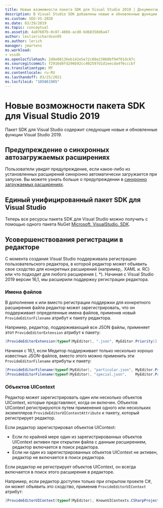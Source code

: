 ```yaml
---
title: Новые возможности пакета SDK для Visual Studio 2019 | Документация Майкрософт
description: В Visual Studio SDK добавлены новые и обновленные функции Visual Studio 2019, включая улучшения регистрации в редакторе.
ms.custom: SEO-VS-2020
ms.date: 03/29/2019
ms.topic: conceptual
ms.assetid: 4a07607b-0c87-4866-acd8-6d68358d6a47
author: leslierichardson95
ms.author: lerich
manager: jmartens
ms.workload:
- vssdk
ms.openlocfilehash: 2d8e08136eb142e5e72c08e23860bf94f01dc87c
ms.sourcegitcommit: f2916d8fd296b92cc402597d1d1eecda4f6cccbf
ms.translationtype: MT
ms.contentlocale: ru-RU
ms.lasthandoff: 03/25/2021
ms.locfileid: "105061905"
---
```

# <a name="whats-new-in-the-visual-studio-2019-sdk"></a>Новые возможности пакета SDK для Visual Studio 2019

Пакет SDK для Visual Studio содержит следующие новые и обновленные функции Visual Studio 2019.

## <a name="synchronously-autoloaded-extensions-warning"></a>Предупреждение о синхронных автозагружаемых расширениях

Пользователи увидят предупреждение, если какое-либо из установленных расширений синхронно автоматически загружается при запуске. Вы можете узнать больше о предупреждении в [синхронно загружаемых расширениях](synchronously-autoloaded-extensions.md).

## <a name="single-unified-visual-studio-sdk"></a>Единый унифицированный пакет SDK для Visual Studio

Теперь все ресурсы пакета SDK для Visual Studio можно получить с помощью одного пакета NuGet [Microsoft. VisualStudio. SDK](https://www.nuget.org/packages/microsoft.visualstudio.sdk).

## <a name="editor-registration-enhancements"></a>Усовершенствования регистрации в редакторе

С момента создания Visual Studio поддерживала регистрацию пользовательского редактора, в которой редактор может объявить свое сходство для конкретных расширений (например,. XAML и. RC) или что подходит для любого расширения (. *). Начиная с Visual Studio 2019 версии 16,1, мы расширили поддержку регистрации редактора.

### <a name="filenames"></a>Имена файлов

В дополнение к или вместо регистрации поддержки для конкретного расширения файла редактор может зарегистрировать, что он поддерживает определенные имена файлов, применив новый `ProvideEditorFilename` атрибут к пакету редактора.

Например, редактор, поддерживающий все JSON файлы, применяет этот `ProvideEditorExtension` атрибут к пакету:

```cs
[ProvideEditorExtension(typeof(MyEditor), ".json", MyEditor.Priority)]
```

Начиная с 16,1, если Медитор поддерживает только несколько хорошо известных JSON-файлов, вместо этого можно применить эти `ProvideEditorFilename` атрибуты к пакету:

```cs
[ProvideEditorFilename(typeof(MyEditor), "particular.json", MyEditor.Priority)]
[ProvideEditorFilename(typeof(MyEditor), "special.json",    MyEditor.Priority)]
```

### <a name="uicontexts"></a>Объектов UIContext

Редактор может зарегистрировать один или несколько объектов UIContext, которые представляют, когда он включен. Объектов UIContext регистрируются путем применения одного или нескольких экземпляров `ProvideEditorUIContextAttribute` к пакету, который регистрирует редактор.

Если редактор зарегистрировал объектов UIContext:

- Если по крайней мере один из зарегистрированных объектов UIContext активен при открытии файла с данным расширением, редактор включается в поиск редактора.
- Если ни один из зарегистрированных объектов UIContext не активен, редактор не включается в поиск редактора.

Если редактор не регистрирует объектов UIContext, он всегда включается в поиск этого расширения в редакторе.

Например, если редактор доступен только при открытом проекте C#, он может объявить это сходство, применив `ProvideEditorUIContext` атрибут:

```cs
[ProvideEditorUIContext(typeof(MyEditor), KnownUIContexts.CSharpProjectContext)]
```
